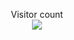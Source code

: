 <p align="center"> 
  Visitor count<br>
  <img src="https://profile-counter.glitch.me/tony-stark18/count.svg" />
</p>
